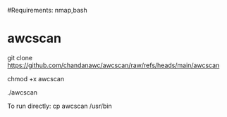 #Requirements: nmap,bash

# awcscan
git clone https://github.com/chandanawc/awcscan/raw/refs/heads/main/awcscan

chmod +x awcscan

./awcscan <IP>

To run directly:
cp awcscan /usr/bin
